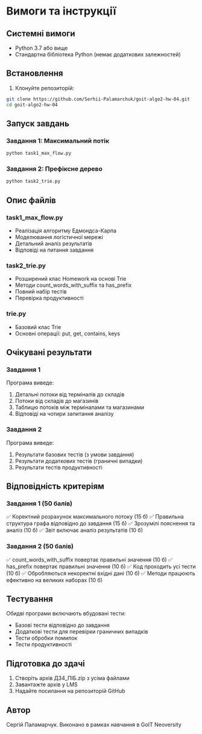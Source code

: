 # Вимоги та інструкції

## Системні вимоги

- Python 3.7 або вище
- Стандартна бібліотека Python (немає додаткових залежностей)

## Встановлення

1. Клонуйте репозиторій:

```bash
git clone https://github.com/Serhii-Palamarchuk/goit-algo2-hw-04.git
cd goit-algo2-hw-04
```

## Запуск завдань

### Завдання 1: Максимальний потік

```bash
python task1_max_flow.py
```

### Завдання 2: Префіксне дерево

```bash
python task2_trie.py
```

## Опис файлів

### task1_max_flow.py

- Реалізація алгоритму Едмондса-Карпа
- Моделювання логістичної мережі
- Детальний аналіз результатів
- Відповіді на питання завдання

### task2_trie.py

- Розширений клас Homework на основі Trie
- Методи count_words_with_suffix та has_prefix
- Повний набір тестів
- Перевірка продуктивності

### trie.py

- Базовий клас Trie
- Основні операції: put, get, contains, keys

## Очікувані результати

### Завдання 1

Програма виведе:

1. Детальні потоки від терміналів до складів
2. Потоки від складів до магазинів
3. Таблицю потоків між терміналами та магазинами
4. Відповіді на чотири запитання аналізу

### Завдання 2

Програма виведе:

1. Результати базових тестів (з умови завдання)
2. Результати додаткових тестів (граничні випадки)
3. Результати тестів продуктивності

## Відповідність критеріям

### Завдання 1 (50 балів)

✅ Коректний розрахунок максимального потоку (15 б)
✅ Правильна структура графа відповідно до завдання (15 б)
✅ Зрозумілі пояснення та аналіз (10 б)
✅ Звіт включає аналіз результатів (10 б)

### Завдання 2 (50 балів)

✅ count_words_with_suffix повертає правильні значення (10 б)
✅ has_prefix повертає правильні значення (10 б)
✅ Код проходить усі тести (10 б)
✅ Обробляються некоректні вхідні дані (10 б)
✅ Методи працюють ефективно на великих наборах (10 б)

## Тестування

Обидві програми включають вбудовані тести:

- Базові тести відповідно до завдання
- Додаткові тести для перевірки граничних випадків
- Тести обробки помилок
- Тести продуктивності

## Підготовка до здачі

1. Створіть архів ДЗ4_ПІБ.zip з усіма файлами
2. Завантажте архів у LMS
3. Надайте посилання на репозиторій GitHub

## Автор

Сергій Паламарчук. Виконано в рамках навчання в GoIT Neoversity
